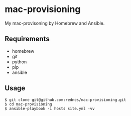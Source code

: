 # mac-provisioning

My mac-provisoning by Homebrew and Ansible.

## Requirements
- homebrew
- git
- python
- pip
- ansible

## Usage
```
$ git clone git@github.com:rednes/mac-provisioning.git
$ cd mac-provisioning
$ ansible-playbook -i hosts site.yml -vv
```

